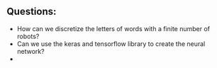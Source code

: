 ## Questions:

- How can we discretize the letters of words with a finite number of robots?
- Can we use the keras and tensorflow library to create the neural network?
- 
